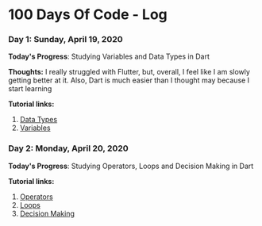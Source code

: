 # 100 Days Of Code - Log

### Day 1: Sunday, April 19, 2020

**Today's Progress**: Studying Variables and Data Types in Dart

**Thoughts:** I really struggled with Flutter, but, overall, I feel like I am slowly getting better at it.
Also, Dart is much easier than I thought may because I start learning 

**Tutorial links:**
1. [Data Types](https://www.tutorialspoint.com/dart_programming/dart_programming_data_types.htm)
2. [Variables](https://www.tutorialspoint.com/dart_programming/dart_programming_variables.htm)


### Day 2: Monday, April 20, 2020

**Today's Progress**: Studying Operators, Loops and Decision Making in Dart

**Tutorial links:**
1. [Operators](https://www.tutorialspoint.com/dart_programming/dart_programming_operators.htm)
1. [Loops](https://www.tutorialspoint.com/dart_programming/dart_programming_loops.htm)
3. [Decision Making](https://www.tutorialspoint.com/dart_programming/dart_programming_decision_making.htm)